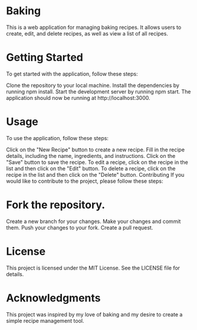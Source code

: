 # Baking
This is a web application for managing baking recipes. It allows users to create, edit, and delete recipes, as well as view a list of all recipes.

# Getting Started
To get started with the application, follow these steps:

Clone the repository to your local machine.
Install the dependencies by running npm install.
Start the development server by running npm start.
The application should now be running at http://localhost:3000.

# Usage
To use the application, follow these steps:

Click on the "New Recipe" button to create a new recipe.
Fill in the recipe details, including the name, ingredients, and instructions.
Click on the "Save" button to save the recipe.
To edit a recipe, click on the recipe in the list and then click on the "Edit" button.
To delete a recipe, click on the recipe in the list and then click on the "Delete" button.
Contributing
If you would like to contribute to the project, please follow these steps:

# Fork the repository.
Create a new branch for your changes.
Make your changes and commit them.
Push your changes to your fork.
Create a pull request.

# License
This project is licensed under the MIT License. See the LICENSE file for details.

# Acknowledgments
This project was inspired by my love of baking and my desire to create a simple recipe management tool.